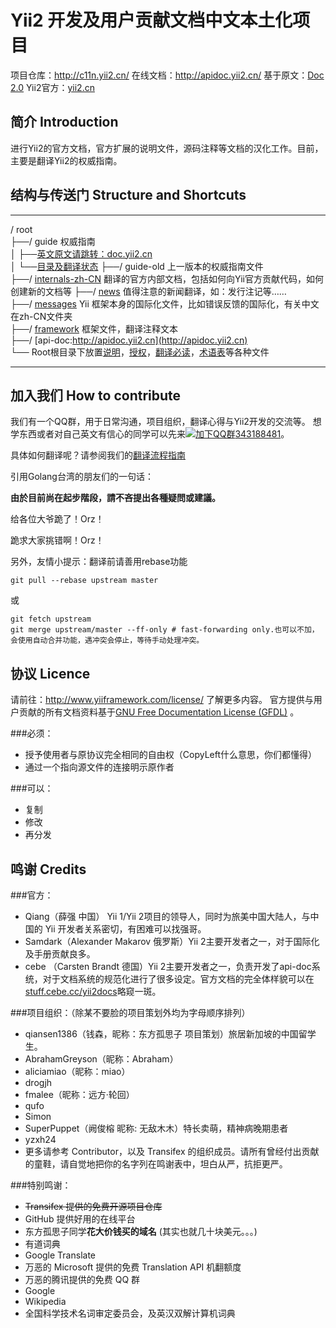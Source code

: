Yii2 开发及用户贡献文档中文本土化项目 
==============
项目仓库：http://c11n.yii2.cn/
在线文档：http://apidoc.yii2.cn/
基于原文：[Doc 2.0](http://www.yiiframework.com/doc-2.0/index.html)
Yii2官方：[yii2.cn](http://yii2.cn)

简介 Introduction
----------------

进行Yii2的官方文档，官方扩展的说明文件，源码注释等文档的汉化工作。目前，主要是翻译Yii2的权威指南。

结构与传送门 Structure and Shortcuts
----------------
***************************
/ root  
  ├──/ guide 权威指南  
  │    ├──[英文原文请跳转：doc.yii2.cn](http://doc.yii2.cn)  
  │    └──[目录及翻译状态](guide-zh-CN/README.md)
  ├──/ guide-old 上一版本的权威指南文件  
  ├──/ [internals-zh-CN](internals-zh-CN/) 翻译的官方内部文档，包括如何向Yii官方贡献代码，如何创建新的文档等
  ├──/ [news](news/) 值得注意的新闻翻译，如：发行注记等……  
  ├──/ [messages](messages/) Yii 框架本身的国际化文件，比如错误反馈的国际化，有关中文在zh-CN文件夹  
  ├──/ [framework](framework/) 框架文件，翻译注释文本  
  ├──/ [api-doc:http://apidoc.yii2.cn](http://apidoc.yii2.cn)  
  └── Root根目录下放置[说明](README.md)，[授权](LICENSE.md)，[翻译必读](translation-guide.md)，[术语表](glossary.csv)等各种文件  
***************************

加入我们 How to contribute
----------------

我们有一个QQ群，用于日常沟通，项目组织，翻译心得与Yii2开发的交流等。
想学东西或者对自己英文有信心的同学可以先来[![加下QQ群](http://pub.idqqimg.com/wpa/images/group.png)343188481](http://url.cn/SIMfwO)。

具体如何翻译呢？请参阅我们的[翻译流程指南](translation-guide.md)

引用Golang台湾的朋友们的一句话：

**由於目前尚在起步階段，請不吝提出各種疑問或建議。**

给各位大爷跪了！Orz！

跪求大家挑错啊！Orz！

另外，友情小提示：翻译前请善用rebase功能
```shell
git pull --rebase upstream master
```
或
```shell
git fetch upstream
git merge upstream/master --ff-only # fast-forwarding only.也可以不加，会使用自动合并功能，遇冲突会停止，等待手动处理冲突。
```

协议 Licence
----------------

请前往：http://www.yiiframework.com/license/ 了解更多内容。
官方提供与用户贡献的所有文档资料基于[GNU Free Documentation License (GFDL)](http://www.gnu.org/copyleft/fdl.html) 。

###必须：

* 授予使用者与原协议完全相同的自由权（CopyLeft什么意思，你们都懂得）
* 通过一个指向源文件的连接明示原作者

###可以：

* 复制
* 修改
* 再分发

鸣谢 Credits
----------------

###官方：
* Qiang（薛强 中国） Yii 1/Yii 2项目的领导人，同时为旅美中国大陆人，与中国的 Yii 开发者关系密切，有困难可以找强哥。
* Samdark（Alexander Makarov 俄罗斯）Yii 2主要开发者之一，对于国际化及手册贡献良多。
* cebe （Carsten Brandt 德国）Yii 2主要开发者之一，负责开发了api-doc系统，对于文档系统的规范化进行了很多设定。官方文档的完全体样貌可以在[stuff.cebe.cc/yii2docs](http://stuff.cebe.cc/yii2docs)略窥一斑。

###项目组织：（除某不要脸的项目策划外均为字母顺序排列）
* qiansen1386（钱森，昵称：东方孤思子 项目策划）旅居新加坡的中国留学生。
* AbrahamGreyson（昵称：Abraham）
* aliciamiao（昵称：miao）
* drogjh
* fmalee（昵称：远方·轮回）
* qufo
* Simon
* SuperPuppet（阙俊榕 昵称: 无敌木木）特长卖萌，精神病晚期患者
* yzxh24
* 更多请参考 Contributor，以及 Transifex 的组织成员。请所有曾经付出贡献的童鞋，请自觉地把你的名字列在鸣谢表中，坦白从严，抗拒更严。

###特别鸣谢：
* ~~Transifex 提供的免费开源项目仓库~~
* GitHub 提供好用的在线平台
* 东方孤思子同学**花大价钱买的域名** (其实也就几十块美元。。。)
* 有道词典
* Google Translate
* 万恶的 Microsoft 提供的免费 Translation API 机翻额度
* 万恶的腾讯提供的免费 QQ 群
* Google
* Wikipedia
* 全国科学技术名词审定委员会，及英汉双解计算机词典

